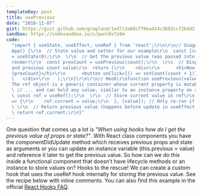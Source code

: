 ```yaml
---
templateKey: post
title: usePrevious
date: "2018-11-07"
gist: https://gist.github.com/gragland/1ed713a68c770ea414c3b92ccf2bdd2f
sandbox: https://codesandbox.io/s/pwnl6v7z6m
code:
  "import { useState, useEffect, useRef } from 'react';\r\n\r\n// Usage\r\nfunction
  App() {\r\n  // State value and setter for our example\r\n  const [count, setCount]
  = useState(0);\r\n  \r\n  // Get the previous value (was passed into hook on last
  render)\r\n  const prevCount = usePrevious(count);\r\n  \r\n  // Display both current
  and previous count value\r\n  return (\r\n    <div>\r\n      <h1>Now: {count}, before:
  {prevCount}</h1>\r\n      <button onClick={() => setCount(count + 1)}>Increment</button>\r\n
  \   </div>\r\n   );\r\n}\r\n\r\n// Hook\r\nfunction usePrevious(value) {\r\n  //
  The ref object is a generic container whose current property is mutable ...\r\n
  \ // ... and can hold any value, similar to an instance property on a class\r\n
  \ const ref = useRef();\r\n  \r\n  // Store current value in ref\r\n  useEffect(()
  => {\r\n    ref.current = value;\r\n  }, [value]); // Only re-run if value changes\r\n
  \ \r\n  // Return previous value (happens before update in useEffect above)\r\n
  \ return ref.current;\r\n}"
---
```


One question that comes up a lot is _"When using hooks how do I get the previous value of props or state?"_. With React class components you have the componentDidUpdate method which receives previous props and state as arguments or you can update an instance variable (this.previous = value) and reference it later to get the previous value. So how can we do this inside a functional component that doesn't have lifecycle methods or an instance to store values on? Hooks to the rescue! We can create a custom hook that uses the useRef hook internally for storing the previous value. See the recipe below with inline comments. You can also find this example in the official [React Hooks FAQ](https://reactjs.org/docs/hooks-faq.html#how-to-get-the-previous-props-or-state).

